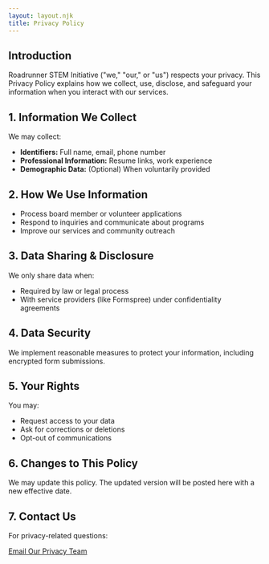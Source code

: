 ```yaml
---
layout: layout.njk
title: Privacy Policy
---
```

<section class="privacy-section">
  <h2>Introduction</h2>
      <p>Roadrunner STEM Initiative ("we," "our," or "us") respects your privacy. This Privacy Policy explains how we collect, use, disclose, and safeguard your information when you interact with our services.</p>
<div>
<div>

  <h2>1. Information We Collect</h2>
    <p>We may collect:</p>
        <ul class="privacy-list">
          <li><strong>Identifiers:</strong> Full name, email, phone number</li>
          <li><strong>Professional Information:</strong> Resume links, work experience</li>
          <li><strong>Demographic Data:</strong> (Optional) When voluntarily provided</li>
        </ul>

  <h2>2. How We Use Information</h2>
    <ul class="privacy-list">
        <li>Process board member or volunteer applications</li>
          <li>Respond to inquiries and communicate about programs</li>
          <li>Improve our services and community outreach</li>
        </ul>


  <h2>3. Data Sharing & Disclosure</h2>
      <p>We only share data when:</p>
        <ul class="privacy-list">
          <li>Required by law or legal process</li>
          <li>With service providers (like Formspree) under confidentiality agreements</li>
        </ul>
  <h2>4. Data Security</h2>
      <p>We implement reasonable measures to protect your information, including encrypted form submissions.</p>
  
  <h2>5. Your Rights</h2>
    <p>You may:</p>
      <ul class="privacy-list">
          <li>Request access to your data</li>
          <li>Ask for corrections or deletions</li>
          <li>Opt-out of communications</li>
      </ul>
  
  <h2>6. Changes to This Policy</h2>
    <p>We may update this policy. The updated version will be posted here with a new effective date.</p>

<h2>7. Contact Us</h2>
    <p>For privacy-related questions:</p>
      <a href="mailto:privacyteam@roadrunnersteminitiative.org" class="button">Email Our Privacy Team</a>
</section>